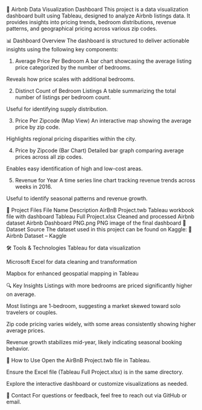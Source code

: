 🏡 Airbnb Data Visualization Dashboard
This project is a data visualization dashboard built using Tableau, designed to analyze Airbnb listings data. It provides insights into pricing trends, bedroom distributions, revenue patterns, and geographical pricing across various zip codes.


📊 Dashboard Overview
The dashboard is structured to deliver actionable insights using the following key components:

1. Average Price Per Bedroom
A bar chart showcasing the average listing price categorized by the number of bedrooms.

Reveals how price scales with additional bedrooms.

2. Distinct Count of Bedroom Listings
A table summarizing the total number of listings per bedroom count.

Useful for identifying supply distribution.

3. Price Per Zipcode (Map View)
An interactive map showing the average price by zip code.

Highlights regional pricing disparities within the city.

4. Price by Zipcode (Bar Chart)
Detailed bar graph comparing average prices across all zip codes.

Enables easy identification of high and low-cost areas.

5. Revenue for Year
A time series line chart tracking revenue trends across weeks in 2016.

Useful to identify seasonal patterns and revenue growth.

📂 Project Files
File Name	Description
AirBnB Project.twb	Tableau workbook file with dashboard
Tableau Full Project.xlsx	Cleaned and processed Airbnb dataset
Airbnb Dashboard PNG.png	PNG image of the final dashboard
📁 Dataset Source
The dataset used in this project can be found on Kaggle:
🔗 Airbnb Dataset – Kaggle

🛠️ Tools & Technologies
Tableau for data visualization

Microsoft Excel for data cleaning and transformation

Mapbox for enhanced geospatial mapping in Tableau

🔍 Key Insights
Listings with more bedrooms are priced significantly higher on average.

Most listings are 1-bedroom, suggesting a market skewed toward solo travelers or couples.

Zip code pricing varies widely, with some areas consistently showing higher average prices.

Revenue growth stabilizes mid-year, likely indicating seasonal booking behavior.

📌 How to Use
Open the AirBnB Project.twb file in Tableau.

Ensure the Excel file (Tableau Full Project.xlsx) is in the same directory.

Explore the interactive dashboard or customize visualizations as needed.

📧 Contact
For questions or feedback, feel free to reach out via GitHub or email.
